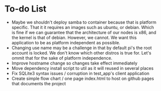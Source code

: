 # To-do List

* Maybe we shouldn't deploy samba to container because that is platform specific.
That it it requires an images such as ubuntu, or debian. Which is fine if we can guarantee
that the architecture of our nodes is x86, and the kernel is that of debian. However,
we cannot. We want this application to be as platform independent as possible.
* Changing use name may be a challenge in that by default pi's the root account is
locked. We don't know which other distros is true for. Let's ommit that for the sake of platform independence.
* Improve hostname change so changes take effect immediately
* Move dependency install script to util as it will reused in several places
* Fix SQLite3 syntax issues / corruption in test_app's client application
* Create simple flow chart / one page index.html to host on github pages that documents the project
